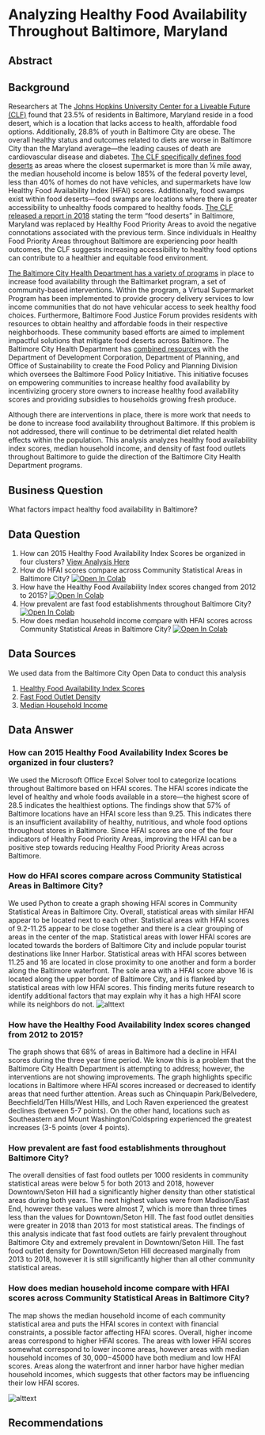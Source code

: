 # Analyzing Healthy Food Availability Throughout Baltimore, Maryland

## Abstract

## Background

Researchers at The [Johns Hopkins University Center for a Liveable Future (CLF)](https://clf.jhsph.edu/about-us/news/news-2018/report-food-desert-gets-name-change-response-baltimore-community-feedback) found that 23.5% of residents in Baltimore, Maryland reside in a food desert, which is a location that lacks access to health, affordable food options. Additionally, 28.8% of youth in Baltimore City are obese. The overall healthy status and outcomes related to diets are worse in Baltimore City than the Maryland average—the leading causes of death are cardiovascular disease and diabetes. [The CLF specifically defines food deserts](https://mdfoodsystemmap.org/wp-content/uploads/2013/01/Atlas_CLF-Food-Swamp_final.pdf) as areas where the closest supermarket is more than ¼ mile away, the median household income is below 185% of the federal poverty level, less than 40% of homes do not have vehicles, and supermarkets have low Healthy Food Availability Index (HFAI) scores. Additionally, food swamps exist within food deserts—food swamps are locations where there is greater accessibility to unhealthy foods compared to healthy foods. [The CLF released a report in 2018](https://clf.jhsph.edu/about-us/news/news-2018/report-food-desert-gets-name-change-response-baltimore-community-feedback) stating the term “food deserts” in Baltimore, Maryland was replaced by Healthy Food Priority Areas to avoid the negative connotations associated with the previous term. Since individuals in Healthy Food Priority Areas throughout Baltimore are experiencing poor health outcomes, the CLF suggests increasing accessibility to healthy food options can contribute to a healthier and equitable food environment. 

[The Baltimore City Health Department has a variety of programs](https://health.baltimorecity.gov/programs/food-access) in place to increase food availability through the Baltimarket program, a set of community-based interventions. Within the program, a Virtual Supermarket Program has been implemented to provide grocery delivery services to low income communities that do not have vehicular access to seek healthy food choices. Furthermore, Baltimore Food Justice Forum provides residents with resources to obtain healthy and affordable foods in their respective neighborhoods. These community based efforts are aimed to implement impactful solutions that mitigate food deserts across Baltimore. The Baltimore City Health Department has [combined resources](https://planning.baltimorecity.gov/baltimore-food-policy-initiative) with the Department of Development Corporation, Department of Planning, and Office of Sustainability to create the Food Policy and Planning Division which oversees the Baltimore Food Policy Initiative. This initiative focuses on empowering communities to increase healthy food availability by incentivizing grocery store owners to increase healthy food availability scores and providing subsidies to households growing fresh produce.

Although there are interventions in place, there is more work that needs to be done to increase food availability throughout Baltimore. If this problem is not addressed, there will continue to be detrimental diet related health effects within the population. This analysis analyzes healthy food availability index scores, median household income, and density of fast food outlets throughout Baltimore to guide the direction of the Baltimore City Health Department programs.

## Business Question
What factors impact healthy food availability in Baltimore?

## Data Question
1. How can 2015 Healthy Food Availability Index Scores be organized in four clusters? [View Analysis Here](https://github.com/cshah13/healthy-food-priorities-baltimore/blob/main/Cluster%20Analysis%20HFAI%202015.xlsx)
2. How do HFAI scores compare across Community Statistical Areas in Baltimore City? [![Open In Colab](https://colab.research.google.com/assets/colab-badge.svg)](https://github.com/cshah13/healthy-food-priorities-baltimore/blob/main/Geospatial_Analysis_HFAI_MedHHI.ipynb)
3. How have the Healthy Food Availability Index scores changed from 2012 to 2015? [![Open In Colab](https://colab.research.google.com/assets/colab-badge.svg)](https://github.com/cshah13/healthy-food-priorities-baltimore/blob/main/HFAI_FoodIndexAnalysis.ipynb)
4. How prevalent are fast food establishments throughout Baltimore City? [![Open In Colab](https://colab.research.google.com/assets/colab-badge.svg)](https://github.com/cshah13/healthy-food-priorities-baltimore/blob/main/Fast_Food_Outlet_Density_Graph.ipynb)
5. How does median household income compare with HFAI scores across Community Statistical Areas in Baltimore City? [![Open In Colab](https://colab.research.google.com/assets/colab-badge.svg)](https://github.com/cshah13/healthy-food-priorities-baltimore/blob/main/Geospatial_Analysis_HFAI_MedHHI.ipynb)


## Data Sources
We used data from the Baltimore City Open Data to conduct this analysis
1. [Healthy Food Availability Index Scores](https://data.baltimorecity.gov/datasets/bniajfi::average-healthy-food-availability-index?geometry=-77.045%2C39.192%2C-76.196%2C39.378&selectedAttribute=hfai15)
2. [Fast Food Outlet Density](https://data.baltimorecity.gov/datasets/bniajfi::fast-food-outlet-density-per-1000-residents)
3. [Median Household Income](https://data.baltimorecity.gov/datasets/bniajfi::median-household-income)

## Data Answer
### How can 2015 Healthy Food Availability Index Scores be organized in four clusters? 
We used the Microsoft Office Excel Solver tool to categorize locations throughout Baltimore based on HFAI scores. The HFAI scores indicate the level of healthy and whole foods available in a store—the highest score of 28.5 indicates the healthiest options. The findings show that 57% of Baltimore locations have an HFAI score less than 9.25. This indicates there is an insufficient availability of healthy, nutritious, and whole food options throughout stores in Baltimore. Since HFAI scores are one of the four indicators of Healthy Food Priority Areas, improving the HFAI can be a positive step towards reducing Healthy Food Priority Areas across Baltimore.

### How do HFAI scores compare across Community Statistical Areas in Baltimore City?
We used Python to create a graph showing HFAI scores in Community Statistical Areas in Baltimore City. Overall, statistical areas with similar HFAI appear to be located next to each other. Statistical areas with HFAI scores of 9.2-11.25 appear to be close together and there is a clear grouping of areas in the center of the map. Statistical areas with lower HFAI scores are located towards the borders of Baltimore City and include popular tourist destinations like Inner Harbor. Statistical areas with HFAI scores between 11.25 and 16 are located in close proximity to one another and form a border along the Baltimore waterfront. The sole area with a HFAI score above 16 is located along the upper border of Baltimore City, and is flanked by statistical areas with low HFAI scores. This finding merits future research to identify additional factors that may explain why it has a high HFAI score while its neighbors do not. ![alttext](https://github.com/cshah13/healthy-food-priorities-baltimore/blob/main/HFAI%20Map.png)

### How have the Healthy Food Availability Index scores changed from 2012 to 2015?
The graph shows that 68% of areas in Baltimore had a decline in HFAI scores during the three year time period. We know this is a problem that the Baltimore City Health Department is attempting to address; however, the interventions are not showing improvements. The graph highlights specific locations in Baltimore where HFAI scores increased or decreased to identify areas that need further attention. Areas such as Chinquapin Park/Belvedere, Beechfield/Ten Hills/West Hills, and Loch Raven experienced the greatest declines (between 5-7 points). On the other hand, locations such as Southeastern and Mount Washington/Coldspring experienced the greatest increases (3-5 points (over 4 points). 

### How prevalent are fast food establishments throughout Baltimore City?
The overall densities of fast food outlets per 1000 residents in community statistical areas were below 5 for both 2013 and 2018, however Downtown/Seton Hill had a significantly higher density than other statistical areas during both years. The next highest values were from Madison/East End, however these values were almost 7, which is more than three times less than the values for Downtown/Seton Hill. The fast food outlet densities were greater in 2018 than 2013 for most statistical areas. The findings of this analysis indicate that fast food outlets are fairly prevalent throughout Baltimore City and extremely prevalent in Downtown/Seton Hill. The fast food outlet density for Downtown/Seton Hill decreased marginally from 2013 to 2018, however it is still significantly higher than all other community statistical areas. 

### How does median household income compare with HFAI scores across Community Statistical Areas in Baltimore City? 
The map  shows the median household income of each community statistical area and puts the HFAI scores in context with financial constraints, a possible factor affecting HFAI scores. Overall, higher income areas correspond to higher HFAI scores. The areas with lower HFAI scores somewhat correspond to lower income areas, however areas with median household incomes of $30,000-$45000 have both medium and low HFAI scores. Areas along the waterfront and inner harbor have higher median household incomes, which suggests that other factors may be influencing their low HFAI scores. 

![alttext](https://github.com/cshah13/healthy-food-priorities-baltimore/blob/main/Household%20Income%20Map.png)

## Recommendations
